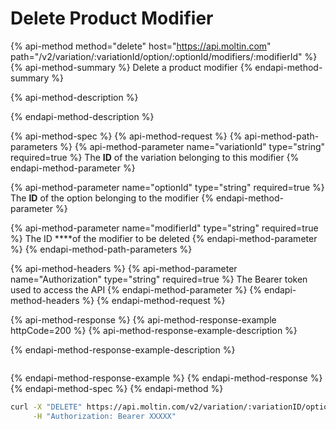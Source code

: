 # Delete Product Modifier

{% api-method method="delete" host="https://api.moltin.com" path="/v2/variation/:variationId/option/:optionId/modifiers/:modifierId" %}
{% api-method-summary %}
Delete a product modifier
{% endapi-method-summary %}

{% api-method-description %}

{% endapi-method-description %}

{% api-method-spec %}
{% api-method-request %}
{% api-method-path-parameters %}
{% api-method-parameter name="variationId" type="string" required=true %}
The **ID** of the variation belonging to this modifier
{% endapi-method-parameter %}

{% api-method-parameter name="optionId" type="string" required=true %}
The **ID** of the option belonging to the modifier
{% endapi-method-parameter %}

{% api-method-parameter name="modifierId" type="string" required=true %}
The ID ****of the modifier to be deleted
{% endapi-method-parameter %}
{% endapi-method-path-parameters %}

{% api-method-headers %}
{% api-method-parameter name="Authorization" type="string" required=true %}
The Bearer token used to access the API
{% endapi-method-parameter %}
{% endapi-method-headers %}
{% endapi-method-request %}

{% api-method-response %}
{% api-method-response-example httpCode=200 %}
{% api-method-response-example-description %}

{% endapi-method-response-example-description %}

```javascript

```
{% endapi-method-response-example %}
{% endapi-method-response %}
{% endapi-method-spec %}
{% endapi-method %}

```bash
curl -X "DELETE" https://api.moltin.com/v2/variation/:variationID/option/:optionId/modifiers/:modifierId \
     -H "Authorization: Bearer XXXXX"
```



